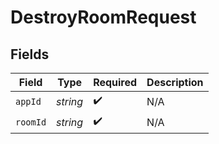 # DestroyRoomRequest


## Fields

| Field              | Type               | Required           | Description        |
| ------------------ | ------------------ | ------------------ | ------------------ |
| `appId`            | *string*           | :heavy_check_mark: | N/A                |
| `roomId`           | *string*           | :heavy_check_mark: | N/A                |